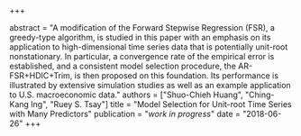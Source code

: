 +++

abstract = "A modification of the Forward Stepwise Regression (FSR), a greedy-type algorithm, is studied in this paper with an emphasis on its application to high-dimensional time series data that is potentially unit-root nonstationary. In particular, a convergence rate of the empirical error is established, and a consistent model selection procedure, the AR-FSR+HDIC+Trim, is then proposed on this foundation. Its performance is illustrated by extensive simulation studies as well as an example application to U.S. macroeconomic data."
authors = ["Shuo-Chieh Huang", "Ching-Kang Ing", "Ruey S. Tsay"]
title = "Model Selection for Unit-root Time Series with Many Predictors"
publication = "*work in progress*"
date = "2018-06-26"
+++
